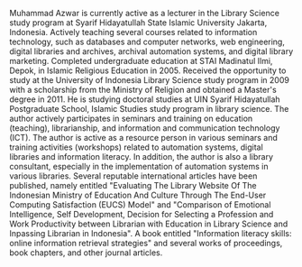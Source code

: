 Muhammad Azwar is currently active as a lecturer in the Library Science study program at Syarif Hidayatullah State Islamic University Jakarta, Indonesia. Actively teaching several courses related to information technology, such as databases and computer networks, web engineering, digital libraries and archives, archival automation systems, and digital library marketing. Completed undergraduate education at STAI Madinatul Ilmi, Depok, in Islamic Religious Education in 2005. Received the opportunity to study at the University of Indonesia Library Science study program in 2009 with a scholarship from the Ministry of Religion and obtained a Master's degree in 2011. He is studying doctoral studies at UIN Syarif Hidayatullah Postgraduate School, Islamic Studies study program in library science. 
The author actively participates in seminars and training on education (teaching), librarianship, and information and communication technology (ICT). The author is active as a resource person in various seminars and training activities (workshops) related to automation systems, digital libraries and information literacy. In addition, the author is also a library consultant, especially in the implementation of automation systems in various libraries.
Several reputable international articles have been published, namely entitled "Evaluating The Library Website Of The Indonesian Ministry of Education And Culture Through The End-User Computing Satisfaction (EUCS) Model" and "Comparison of Emotional Intelligence, Self Development, Decision for Selecting a Profession and Work Productivity between Librarian with Education in Library Science and Inpassing Librarian in Indonesia". A book entitled "Information literacy skills: online information retrieval strategies" and several works of proceedings, book chapters, and other journal articles.
